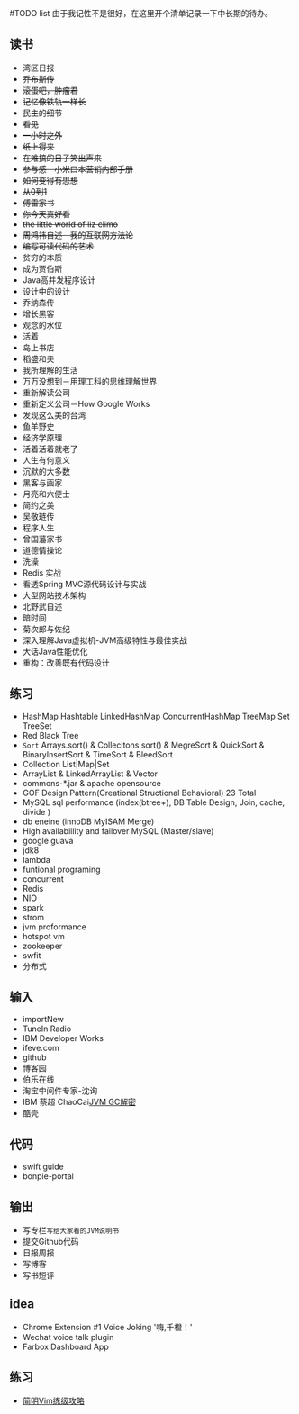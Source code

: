 #TODO list
由于我记性不是很好，在这里开个清单记录一下中长期的待办。
## 读书
- 湾区日报 
- ~~乔布斯传~~ 
- ~~滚蛋吧，肿瘤君~~ 
- ~~记忆像铁轨一样长~~ 
- ~~民主的细节~~ 
- ~~看见~~ 
- ~~一小时之外~~ 
- ~~纸上得来~~ 
- ~~在难搞的日子笑出声来~~ 
- ~~参与感－小米口本营销内部手册~~ 
- ~~如何变得有思想~~ 
- ~~从0到1~~ 
- ~~傅雷家书~~ 
- ~~你今天真好看~~ 
- ~~the little world of liz climo~~ 
- ~~周鸿祎自述－我的互联网方法论~~ 
- ~~编写可读代码的艺术~~ 
- ~~贫穷的本质~~ 
- 成为贾伯斯
- Java高并发程序设计
- 设计中的设计 
- 乔纳森传 
- 增长黑客 
- 观念的水位 
- 活着 
- 岛上书店 
- 稻盛和夫 
- 我所理解的生活 
- 万万没想到－用理工科的思维理解世界 
- 重新解读公司 
- 重新定义公司－How Google Works 
- 发现这么美的台湾 
- 鱼羊野史 
- 经济学原理 
- 活着活着就老了 
- 人生有何意义 
- 沉默的大多数 
- 黑客与画家 
- 月亮和六便士 
- 简约之美 
- 吴敬琏传 
- 程序人生 
- 曾国藩家书 
- 道德情操论 
- 洗澡 
- Redis 实战
- 看透Spring MVC源代码设计与实战
- 大型网站技术架构
- 北野武自述
- 暗时间
- 菊次郎与佐纪
- 深入理解Java虚拟机-JVM高级特性与最佳实战
- 大话Java性能优化
- 重构：改善既有代码设计


## 练习
- HashMap Hashtable LinkedHashMap ConcurrentHashMap TreeMap Set TreeSet
- Red Black Tree
- ``Sort`` Arrays.sort() & Collecitons.sort()  & MegreSort & QuickSort & BinaryInsertSort & TimeSort & BleedSort
- Collection List|Map|Set 
- ArrayList & LinkedArrayList & Vector
- commons-*.jar & apache opensource
- GOF Design Pattern(Creational Structional Behavioral) 23 Total
- MySQL sql performance (index(btree+), DB Table Design, Join, cache, divide )
- db eneine (innoDB MyISAM Merge)
- High availabillity and failover MySQL (Master/slave)
- google guava 
- jdk8 
- lambda 
- funtional programing 
- concurrent 
- Redis
- NIO 
- spark 
- strom 
- jvm proformance 
- hotspot vm 
- zookeeper 
- swfit 
- 分布式

## 输入
- importNew
- TuneIn Radio
- IBM Developer Works
- ifeve.com
- github
- 博客园
- 伯乐在线
- 淘宝中间件专家-沈询
- IBM 蔡超 ChaoCai[JVM GC解密][gc-chaocai]
- 酷壳


## 代码
- swift guide 
- bonpie-portal 

## 输出
- 写专栏``写给大家看的JVM说明书``
- 提交Github代码
- 日报周报
- 写博客
- 写书短评


## idea
- Chrome Extension #1 Voice Joking '嗨,千橙！' 
- Wechat voice talk plugin
- Farbox Dashboard App

## 练习
- [简明Vim练级攻略][vim-guide]


[vim-guide]: http://coolshell.cn/articles/5426.html
[gc-chaocai]: http://v.youku.com/v_show/id_XMTUzNTkwNTkwOA==.html?firsttime=5351

